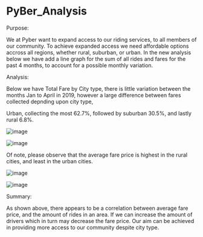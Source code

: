 # PyBer_Analysis

Purpose:

We at Pyber want to expand access to our riding services, to all members of our community. 
To achieve expanded access we need affordable options accross all regions, whether rural, 
suburban, or urban. In the new analysis below we have add a line graph for the sum of
all rides and fares for the past 4 months, to account for a possible monthly variation. 

Analysis:

Below we have Total Fare by City type, there is little variation between the months
Jan to April in 2019, however a large difference between fares collected depnding upon city type,

Urban, collecting the most 62.7%, followed by suburban 30.5%, and lastly rural 6.8%.

![image](https://user-images.githubusercontent.com/68198233/150228594-1f80d83d-3279-47b4-b0ae-b8ae89855540.png)


![image](https://user-images.githubusercontent.com/68198233/150229211-0ee7d786-946c-455d-95ba-22b076f728a4.png)


Of note, please observe that the average fare price is highest in the rural cities, and least in the urban cities.

![image](https://user-images.githubusercontent.com/68198233/150229419-da94be0e-cb35-46dc-aada-c79daadba482.png)

![image](https://user-images.githubusercontent.com/68198233/150229725-b668a03b-abec-4e1d-a474-a86499179f6e.png)


Summary:

As shown above, there appears to be a correlation between average fare price, and the amount of rides in an area. If 
we can increase the amount of drivers which in turn may decrease the fare price. Our aim can be achieved in providing
more access to our community despite city type.
